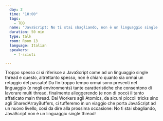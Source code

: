 ```yaml
---
  day: 2
  time: "10:00"
  tags:
    - TDB
  name: "JavaScript: No ti stai sbagliando, non è un linguaggio single thread!"
  duration: 50 min
  type: talk
  room: Room 13
  language: Italian
  speakers:
    - f-sciuti

---
```

Troppo spesso ci si riferisce a JavaScript come ad un linguaggio single thread e questo, altrettanto spesso, non è chiaro quanto sia ormai un retaggio del passato! Da fin troppo tempo ormai sono presenti nel linguaggio (e negli environments) tante caratteristiche che consentono di lavorare multi thread, finalmente alleggerendo (e non di poco) il tanto affaticato main thread. Dai Workers agli Atomics, da alcuni piccoli tricks sino agli SharedArrayBuffers, ci tufferemo in un viaggio che porta JavaScript ad un nuovo livello, così da dire alla prossima occasione: No ti stai sbagliando, JavaScript non è un linguaggio single thread!
  
